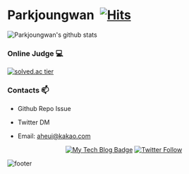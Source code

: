 

# Parkjoungwan&nbsp; [![Hits](https://hits.seeyoufarm.com/api/count/incr/badge.svg?url=https%3A%2F%2Fgithub.com%2FKinetic27%2FKinetic27)](https://hits.seeyoufarm.com) 

![Parkjoungwan's github stats](https://github-readme-stats.vercel.app/api?username=Parkjoungwan&show_icons=true)

### Online Judge 💻

[![solved.ac tier](http://mazassumnida.wtf/api/generate_badge?boj=kjsd007)](https://solved.ac/kjsd007)

<!--
### Project ⚡

* Development Diary Blog([blog](https://kinetic27.github.io))
* [Unknown to Wellknown](https://github.com/justiceHui/Unknown-To-Wellknown): Advanced Algorithm Introduction
* [814Solver](https://github.com/kimjg1119/814Solver): [BOJ 18789 814-2](https://www.acmicpc.net/problem/18789) solver using Genetic Algorithm
-->

### Contacts 📫

* Github Repo Issue
* Twitter DM
* Email: aheui@kakao.com

  <div align=center>
  
  [![My Tech Blog Badge](http://img.shields.io/badge/-My%20Tech%20blog-black?style=flat-square&logo=github&link=https://kinetic27.github.io/)](https://kinetic27.github.io/) 
  [![Twitter Follow](https://img.shields.io/twitter/follow/KineticDev27?label=Follow%20me&style=social)](https://twitter.com/KineticDev27)
  </div>
  
![footer](https://capsule-render.vercel.app/api?type=wave&color=gradient&height=150&section=footer)
